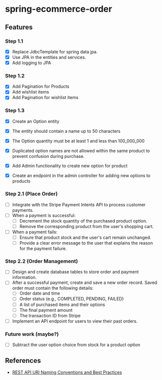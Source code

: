 # spring-ecommerce-order

## Features
### Step 1.1
- [x] Replace JdbcTemplate for spring data jpa.
- [x] Use JPA in the entities and services.
- [x] Add logging to JPA
### Step 1.2
- [x] Add Pagination for Products
- [x] Add wishlist items
- [x] Add Pagination for wishlist items
### Step 1.3
- [x] Create an Option entity
- [x] The entity should contain a name up to 50 characters
- [x] The Option quantity must be at least 1 and less than 100_000_000
- [x] Duplicated option names are not allowed within the same product to prevent confusion during purchase.

- [x] Add Admin functionality to create new option for product
- [x] Create an endpoint in the admin controller for adding new options to products

### Step 2.1 (Place Order) 
- [ ] Integrate with the Stripe Payment Intents API to process customer payments. 
- [ ] When a payment is successful:
  - [ ] Decrement the stock quantity of the purchased product option. 
  - [ ] Remove the corresponding product from the user's shopping cart. 
- [ ] When a payment fails:
  - [ ] Ensure that product stock and the user's cart remain unchanged. 
  - [ ] Provide a clear error message to the user that explains the reason for the payment failure.

### Step 2.2 (Order Management)
- [ ] Design and create database tables to store order and payment information. 
- [ ] After a successful payment, create and save a new order record. Saved order must contain the following details:
  - [ ] Order date and time 
  - [ ] Order status (e.g., COMPLETED, PENDING, FAILED)
  - [ ] A list of purchased items and their options 
  - [ ] The final payment amount 
  - [ ] The transaction ID from Stripe
- [ ] Implement an API endpoint for users to view their past orders.

### Future work (maybe?)
- [ ] Subtract the user option choice from stock for a product option

## References
- [REST API URI Naming Conventions and Best Practices](https://restfulapi.net/resource-naming/)
